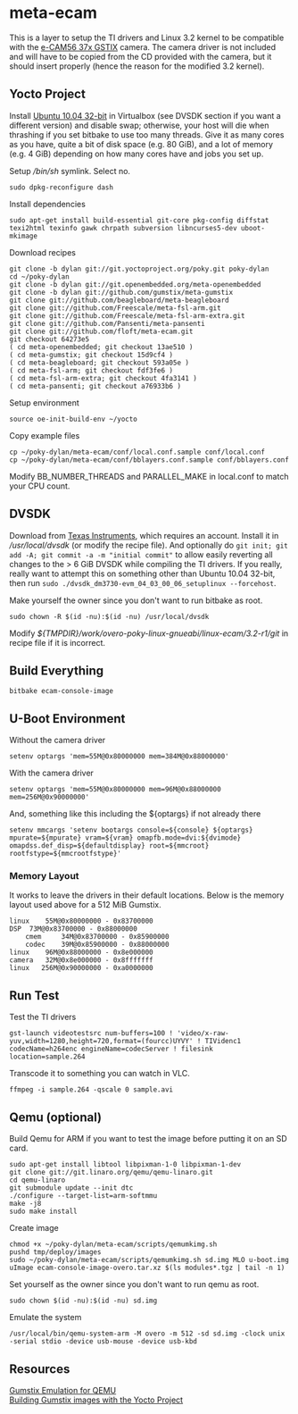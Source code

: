 # meta-ecam
This is a layer to setup the TI drivers and Linux 3.2 kernel to be compatible
with the [e-CAM56 37x
GSTIX](http://www.e-consystems.com/5MP-Gumstix-Camera.asp) camera. The camera
driver is not included and will have to be copied from the CD provided with the
camera, but it should insert properly (hence the reason for the modified 3.2
kernel).

## Yocto Project
Install [Ubuntu 10.04 32-bit](http://releases.ubuntu.com/lucid/) in Virtualbox
(see DVSDK section if you want a different version) and disable swap;
otherwise, your host will die when thrashing if you set bitbake to use too many
threads. Give it as many cores as you have, quite a bit of disk space (e.g. 80
GiB), and a lot of memory (e.g. 4 GiB) depending on how many cores have and
jobs you set up.

Setup */bin/sh* symlink. Select no.

    sudo dpkg-reconfigure dash

Install dependencies

    sudo apt-get install build-essential git-core pkg-config diffstat texi2html texinfo gawk chrpath subversion libncurses5-dev uboot-mkimage

Download recipes

    git clone -b dylan git://git.yoctoproject.org/poky.git poky-dylan
    cd ~/poky-dylan
    git clone -b dylan git://git.openembedded.org/meta-openembedded
    git clone -b dylan git://github.com/gumstix/meta-gumstix
    git clone git://github.com/beagleboard/meta-beagleboard
    git clone git://github.com/Freescale/meta-fsl-arm.git
    git clone git://github.com/Freescale/meta-fsl-arm-extra.git
    git clone git://github.com/Pansenti/meta-pansenti
    git clone git://github.com/floft/meta-ecam.git
    git checkout 64273e5
    ( cd meta-openembedded; git checkout 13ae510 )
    ( cd meta-gumstix; git checkout 15d9cf4 )
    ( cd meta-beagleboard; git checkout 593a05e )
    ( cd meta-fsl-arm; git checkout fdf3fe6 )
    ( cd meta-fsl-arm-extra; git checkout 4fa3141 )
    ( cd meta-pansenti; git checkout a76933b6 )

Setup environment

    source oe-init-build-env ~/yocto

Copy example files

    cp ~/poky-dylan/meta-ecam/conf/local.conf.sample conf/local.conf
    cp ~/poky-dylan/meta-ecam/conf/bblayers.conf.sample conf/bblayers.conf

Modify BB\_NUMBER\_THREADS and PARALLEL\_MAKE in local.conf to match your CPU count.

## DVSDK
Download from [Texas Instruments](http://www.ti.com/tool/linuxdvsdk-dm37x),
which requires an account. Install it in */usr/local/dvsdk* (or modify the
recipe file). And optionally do ``git init; git add -A; git commit -a -m
"initial commit"`` to allow easily reverting all changes to the > 6 GiB DVSDK
while compiling the TI drivers. If you really, really want to attempt this on
something other than Ubuntu 10.04 32-bit, then run ``sudo
./dvsdk_dm3730-evm_04_03_00_06_setuplinux --forcehost``.

Make yourself the owner since you don't want to run bitbake as root.

    sudo chown -R $(id -nu):$(id -nu) /usr/local/dvsdk

Modify *${TMPDIR}/work/overo-poky-linux-gnueabi/linux-ecam/3.2-r1/git* in
recipe file if it is incorrect.

## Build Everything

    bitbake ecam-console-image

## U-Boot Environment
Without the camera driver

    setenv optargs 'mem=55M@0x80000000 mem=384M@0x88000000'

With the camera driver

    setenv optargs 'mem=55M@0x80000000 mem=96M@0x88000000 mem=256M@0x90000000'

And, something like this including the ${optargs} if not already there

    setenv mmcargs 'setenv bootargs console=${console} ${optargs} mpurate=${mpurate} vram=${vram} omapfb.mode=dvi:${dvimode} omapdss.def_disp=${defaultdisplay} root=${mmcroot} rootfstype=${mmcrootfstype}'

### Memory Layout
It works to leave the drivers in their default locations. Below is the memory
layout used above for a 512 MiB Gumstix.

    linux    55M@0x80000000 - 0x83700000
    DSP  73M@0x83700000 - 0x88000000
        cmem     34M@0x83700000 - 0x85900000
        codec    39M@0x85900000 - 0x88000000
    linux    96M@0x88000000 - 0x8e000000
    camera   32M@0x8e000000 - 0x8fffffff
    linux   256M@0x90000000 - 0xa0000000

## Run Test
Test the TI drivers

    gst-launch videotestsrc num-buffers=100 ! 'video/x-raw-yuv,width=1280,height=720,format=(fourcc)UYVY' ! TIVidenc1 codecName=h264enc engineName=codecServer ! filesink location=sample.264

Transcode it to something you can watch in VLC.

    ffmpeg -i sample.264 -qscale 0 sample.avi

## Qemu (optional)
Build Qemu for ARM if you want to test the image before putting it on an SD card.

    sudo apt-get install libtool libpixman-1-0 libpixman-1-dev
    git clone git://git.linaro.org/qemu/qemu-linaro.git
    cd qemu-linaro
    git submodule update --init dtc
    ./configure --target-list=arm-softmmu
    make -j8
    sudo make install

Create image

    chmod +x ~/poky-dylan/meta-ecam/scripts/qemumkimg.sh
    pushd tmp/deploy/images
    sudo ~/poky-dylan/meta-ecam/scripts/qemumkimg.sh sd.img MLO u-boot.img uImage ecam-console-image-overo.tar.xz $(ls modules*.tgz | tail -n 1)

Set yourself as the owner since you don't want to run qemu as root.

    sudo chown $(id -nu):$(id -nu) sd.img

Emulate the system

    /usr/local/bin/qemu-system-arm -M overo -m 512 -sd sd.img -clock unix -serial stdio -device usb-mouse -device usb-kbd

## Resources
[Gumstix Emulation for QEMU](http://wiki.gumstix.org/index.php?title=Gumstix_Emulation_for_QEMU)  
[Building Gumstix images with the Yocto Project](http://jumpnowtek.com/index.php?option=com_content&view=article&id=85&Itemid=97)
